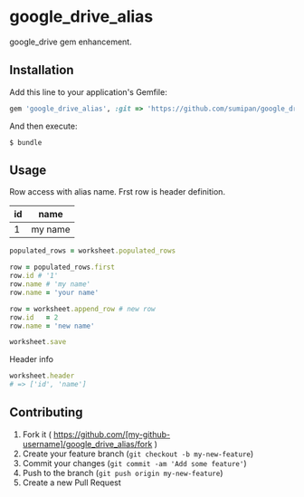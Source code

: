 # google_drive_alias

google_drive gem enhancement.

## Installation

Add this line to your application's Gemfile:

```ruby
gem 'google_drive_alias', :git => 'https://github.com/sumipan/google_drive_alias.rb.git', :branch => 'master'
```

And then execute:

    $ bundle

## Usage

Row access with alias name. Frst row is header definition.

id | name
---|---------
1  | my name

```ruby
populated_rows = worksheet.populated_rows

row = populated_rows.first
row.id # '1'
row.name # 'my name'
row.name = 'your name'

row = worksheet.append_row # new row
row.id   = 2
row.name = 'new name'

worksheet.save
```

Header info

```ruby
worksheet.header
# => ['id', 'name']
```

## Contributing

1. Fork it ( https://github.com/[my-github-username]/google_drive_alias/fork )
2. Create your feature branch (`git checkout -b my-new-feature`)
3. Commit your changes (`git commit -am 'Add some feature'`)
4. Push to the branch (`git push origin my-new-feature`)
5. Create a new Pull Request
